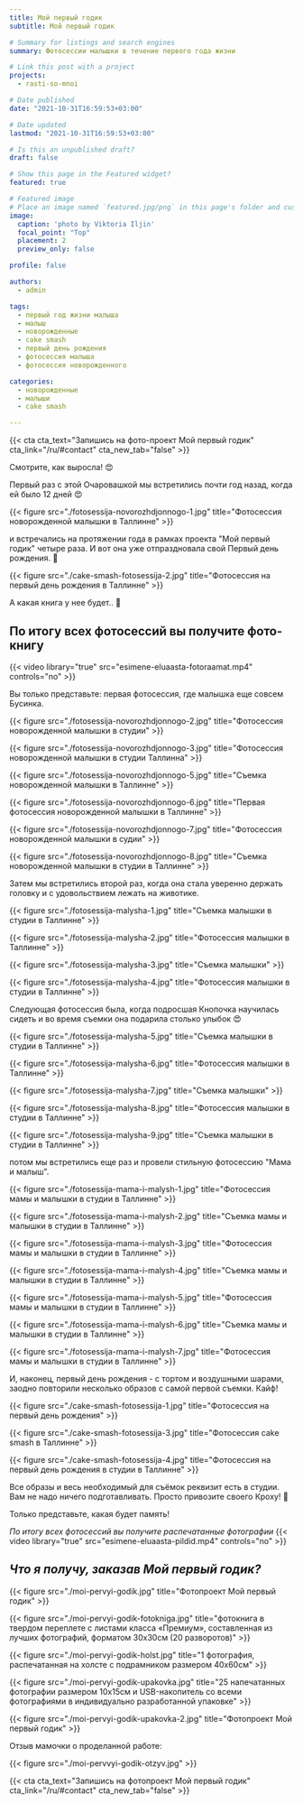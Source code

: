 ```yaml
---
title: Мой первый годик
subtitle: Мой первый годик

# Summary for listings and search engines
summary: Фотосессии малышки в течение первого года жизни

# Link this post with a project
projects:
  - rasti-so-mnoi

# Date published
date: "2021-10-31T16:59:53+03:00"

# Date updated
lastmod: "2021-10-31T16:59:53+03:00"

# Is this an unpublished draft?
draft: false

# Show this page in the Featured widget?
featured: true

# Featured image
# Place an image named `featured.jpg/png` in this page's folder and customize its options here.
image:
  caption: 'photo by Viktoria Iljin'
  focal_point: "Top"
  placement: 2
  preview_only: false

profile: false

authors:
  - admin

tags:
  - первый год жизни малыша
  - малыш
  - новорожденные
  - cake smash
  - первый день рождения
  - фотосессия малыша
  - фотосессия новорожденного

categories:
  - новорожденные
  - малыши
  - cake smash

---
```

{{< cta cta_text="Запишись на фото-проект Мой первый годик" cta_link="/ru/#contact" cta_new_tab="false" >}}

Смотрите, как выросла! 😍

Первый раз с этой Очаровашкой мы встретились почти год назад, когда ей было 12 дней 😍 

{{< figure src="./fotosessija-novorozhdjonnogo-1.jpg" title="Фотосессия новорожденной малышки в Таллинне" >}}

и встречались на протяжении года в рамках проекта "Мой первый годик" четыре раза. И вот она уже отпраздновала свой Первый день рождения. 🥰 

{{< figure src="./cake-smash-fotosessija-2.jpg" title="Фотосессия на первый день рождения в Таллинне" >}}

А какая книга у нее будет.. 🥰 

## По итогу всех фотосессий вы получите фото-книгу 
{{< video library="true" src="esimene-eluaasta-fotoraamat.mp4" controls="no" >}}

Вы только представьте: первая фотосессия, где малышка еще совсем Бусинка. 

{{< figure src="./fotosessija-novorozhdjonnogo-2.jpg" title="Фотосессия новорожденной малышки в студии" >}}

{{< figure src="./fotosessija-novorozhdjonnogo-3.jpg" title="Фотосессия новорожденной малышки в студии Таллинна" >}}

{{< figure src="./fotosessija-novorozhdjonnogo-5.jpg" title="Съемка новорожденной малышки в Таллинне" >}}

{{< figure src="./fotosessija-novorozhdjonnogo-6.jpg" title="Первая фотосессия новорожденной малышки в Таллинне" >}}

{{< figure src="./fotosessija-novorozhdjonnogo-7.jpg" title="Фотосессия новорожденной малышки в судии" >}}

{{< figure src="./fotosessija-novorozhdjonnogo-8.jpg" title="Съемка новорожденной малышки в студии в Таллинне" >}}

Затем мы встретились второй раз, когда она стала уверенно держать головку и с удовольствием лежать на животике. 

{{< figure src="./fotosessija-malysha-1.jpg" title="Съемка малышки в студии в Таллинне" >}}

{{< figure src="./fotosessija-malysha-2.jpg" title="Фотосессия малышки в Таллинне" >}}

{{< figure src="./fotosessija-malysha-3.jpg" title="Съемка малышки" >}}

{{< figure src="./fotosessija-malysha-4.jpg" title="Фотосессия малышки в студии в Таллинне" >}}

Следующая фотосессия была, когда подросшая Кнопочка научилась сидеть и во время съемки она подарила столько улыбок 😍 

{{< figure src="./fotosessija-malysha-5.jpg" title="Съемка малышки в студии в Таллинне" >}}

{{< figure src="./fotosessija-malysha-6.jpg" title="Фотосессия малышки в Таллинне" >}}

{{< figure src="./fotosessija-malysha-7.jpg" title="Съемка малышки" >}}

{{< figure src="./fotosessija-malysha-8.jpg" title="Фотосессия малышки в студии в Таллинне" >}}

{{< figure src="./fotosessija-malysha-9.jpg" title="Съемка малышки в студии в Таллинне" >}}

потом мы встретились еще раз и провели стильную фотосессию "Мама и малыш". 

{{< figure src="./fotosessija-mama-i-malysh-1.jpg" title="Фотосессия мамы и малышки в студии в Таллинне" >}}

{{< figure src="./fotosessija-mama-i-malysh-2.jpg" title="Съемка мамы и малышки в студии в Таллинне" >}}

{{< figure src="./fotosessija-mama-i-malysh-3.jpg" title="Фотосессия мамы и малышки в студии в Таллинне" >}}

{{< figure src="./fotosessija-mama-i-malysh-4.jpg" title="Съемка мамы и малышки в студии в Таллинне" >}}

{{< figure src="./fotosessija-mama-i-malysh-5.jpg" title="Фотосессия мамы и малышки в студии в Таллинне" >}}

{{< figure src="./fotosessija-mama-i-malysh-6.jpg" title="Съемка мамы и малышки в студии в Таллинне" >}}

{{< figure src="./fotosessija-mama-i-malysh-7.jpg" title="Фотосессия мамы и малышки в студии в Таллинне" >}}

И, наконец, первый день рождения - с тортом и воздушными шарами, заодно повторили несколько образов с самой первой съемки. Кайф! 

{{< figure src="./cake-smash-fotosessija-1.jpg" title="Фотосессия на первый день рождения" >}}

{{< figure src="./cake-smash-fotosessija-3.jpg" title="Фотосессия cake smash в Таллинне" >}}

{{< figure src="./cake-smash-fotosessija-4.jpg" title="Фотосессия на первый день рождения в студии в Таллинне" >}}

Все образы и весь необходимый для съёмок реквизит есть в студии. Вам не надо ничего подготавливать. Просто привозите своего Кроху! 🥰

Только представьте, какая будет память! 

*По итогу всех фотосессий вы получите распечатанные фотографии*
{{< video library="true" src="esimene-eluaasta-pildid.mp4" controls="no" >}}

## *Что я получу, заказав Мой первый годик?*
{{< figure src="./moi-pervyi-godik.jpg" title="Фотопроект Мой первый годик" >}}

{{< figure src="./moi-pervyi-godik-fotokniga.jpg" title="фотокнига в твердом переплете с листами класса «Премиум», составленная из лучших фотографий, форматом 30х30см (20 разворотов)" >}}

{{< figure src="./moi-pervyi-godik-holst.jpg" title="1 фотография, распечатанная на холсте с подрамником размером 40х60см" >}}

{{< figure src="./moi-pervyi-godik-upakovka.jpg" title="25 напечатанных фотографии размером 10х15см и USB-накопитель со всеми фотографиями в индивидуально разработанной упаковке" >}}

{{< figure src="./moi-pervyi-godik-upakovka-2.jpg" title="Фотопроект Мой первый годик" >}}

Отзыв мамочки о проделанной работе:

{{< figure src="./moi-pervvyi-godik-otzyv.jpg" >}}

{{< cta cta_text="Запишись на фотопроект Мой первый годик" cta_link="/ru/#contact" cta_new_tab="false" >}}